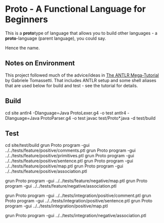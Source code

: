 # Proto - A Functional Language for Beginners

This is a **proto**type of language that allows you to build other languages - a **proto**-language (parent language), you could say.

Hence the name.

## Notes on Environment
This project followed much of the advice/ideas in [The ANTLR Mega-Tutorial](https://tomassetti.me/antlr-mega-tutorial/) by Gabriele Tomassetti. That includes ANTLR setup and some shell aliases that are used below for build and test - see the tutorial for details.

## Build
cd site
antlr4 -Dlanguage=Java ProtoLexer.g4 -o test
antlr4 -Dlanguage=Java ProtoParser.g4 -o test
javac test/Proto*.java -d test/build

## Test
cd site/test/build
grun Proto program -gui ../../tests/feature/positive/comments.ptl
grun Proto program -gui ../../tests/feature/positive/primitives.ptl
grun Proto program -gui ../../tests/feature/positive/sentence.ptl
grun Proto program -gui ../../tests/feature/positive/map.ptl
grun Proto program -gui ../../tests/feature/positive/association.ptl

grun Proto program -gui ../../tests/feature/negative/map.ptl
grun Proto program -gui ../../tests/feature/negative/association.ptl

grun Proto program -gui ../../tests/integration/positive/comment.ptl
grun Proto program -gui ../../tests/integration/positive/sentence.ptl
grun Proto program -gui ../../tests/integration/positive/map.ptl

grun Proto program -gui ../../tests/integration/negative/association.ptl
